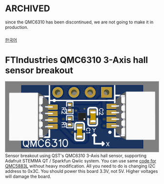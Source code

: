 # ARCHIVED
since the QMC6310 has been discontinued, we are not going to make it in production.
###
[한국어](https://github.com/FTIndustries/QMC6310-Breakout/blob/main/readme-ko.md)
# FTIndustries QMC6310 3-Axis hall sensor breakout
![preview](https://github.com/FTIndustries/QMC6310-Breakout/blob/main/3dpreview.png?raw=true)\
Sensor breakout using QST's QMC6310 3-Axis hall sensor, supporting Adafruit STEMMA QT / Sparkfun Qwiic system. You can use same [code for QMC5883L](https://github.com/DFRobot/DFRobot_QMC5883) without heavy modification. All you need to do is changing I2C address to 0x3C. You should power this board 3.3V, not 5V. Higher voltages will damage the board.
